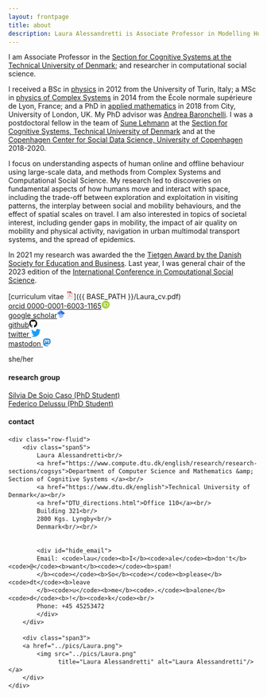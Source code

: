 ```yaml
---
layout: frontpage
title: about
description: Laura Alessandretti is Associate Professor in Modelling Human Dynamics at the Technical University of Denmark
---
```


I am Associate Professor in the
[Section for Cognitive Systems at the Technical University of Denmark](https://www.compute.dtu.dk/english/research/research-sections/cogsys);
and researcher in computational social science.

I received a BSc in [physics](https://www.physics.unito.it/do/home.pl)
in 2012 from the
University of Turin, Italy; a MSc in [physics of Complex Systems](http://www.ens-lyon.fr/MasterSDM/en/master-2/m2-complex-systems/m2-complex-systems)
in 2014 from the
École normale supérieure de Lyon, France; and a PhD in [applied mathematics](https://www.city.ac.uk/about/schools/science-technology/mathematics)
in 2018 from City, University of London, UK. My PhD advisor was
[Andrea Baronchelli](https://www.andreabaronchelli.com/).
I was a postdoctoral fellow in the team of [Sune Lehmann](https://sunelehmann.com/) at the
[Section for Cognitive Systems, Technical University of Denmark](https://www.compute.dtu.dk/english/research/research-sections/cogsys) and at the [Copenhagen Center for Social Data Science, University of Copenhagen](https://sodas.ku.dk/)
2018-2020.

I focus on understanding aspects of human online and offline behaviour using large-scale data,
and methods from Complex Systems and Computational Social Science.
My research led to discoveries on fundamental aspects of how humans move and interact with space,
including the trade-off between exploration and exploitation in visiting patterns,
the interplay between social and mobility behaviours, and the effect of spatial scales on travel.
I am also interested in topics of societal interest, including gender gaps in mobility,
the impact of air quality on mobility and physical activity, navigation in urban multimodal transport systems, and the spread of epidemics.

In 2021 my research was awarded the the [Tietgen Award by the Danish Society for Education and Business](https://dseb.dk/aktuelt/prestigefyldt-pris-gaar-til-forskning-i-digitale-laeringsmidler-og-danskernes).
Last year, I was general chair of the 2023 edition of the [International Conference in Computational Social Science](https://ic2s2.org/).



[curriculum vitae ![CV as pdf](icons16/pdf-icon.png)]({{ BASE_PATH }}/Laura_cv.pdf)<br/>
[orcid 0000-0001-6003-1165![orcid](icons16/orcid-icon.png)](https://orcid.org/0000-0001-6003-1165)<br/>
[google scholar![scholar](icons16/scholar-icon.png)](https://scholar.google.dk/citations?user=2265XuYAAAAJ&hl=da)<br/>
[github![github](icons16/github-icon.png)](https://github.com/lalessan)<br/>
[twitter ![twitter](icons16/twitter-icon.png)](https://twitter.com/lau_retti)<br/>
[mastodon ![mastodon](icons16/mastodon-icon.png)](https://datasci.social/@lauretti)<br/>

she/her

<div class="container">
<h4><a name="research group"></a>research group</h4>
</div>

[Silvia De Sojo Caso (PhD Student)](https://orbit.dtu.dk/en/persons/silvia-de-sojo-caso)<br/>
[Federico Delussu (PhD Student)](https://orbit.dtu.dk/en/persons/federico-delussu)<br/>   







<div class="container">
<h4><a name="contact"></a>contact</h4>

    <div class="row-fluid">
        <div class="span5">
            Laura Alessandretti<br/>
            <a href="https://www.compute.dtu.dk/english/research/research-sections/cogsys">Department of Computer Science and Mathematics &amp; Section of Cognitive Systems </a><br/>
            <a href="https://www.dtu.dk/english">Technical University of Denmark</a><br/>
            <a href="DTU_directions.html">Office 110</a><br/>
            Building 321<br/>
            2800 Kgs. Lyngby<br/>
            Denmark<br/><br/>


            <div id="hide_email">
            Email: <code>lau</code><b>I</b><code>ale</code><b>don't</b><code>@</code><b>want</b><code></code><b>spam!
            </b><code></code><b>So</b><code></code><b>please</b><code>dt</code><b>leave
            </b><code>u</code><b>me</b><code>.</code><b>alone</b><code>d</code><b>!</b><code>k</code><br/>
            Phone: +45 45253472
            </div>
        </div>

        <div class="span3">
        <a href="../pics/Laura.png">
            <img src="../pics/Laura.png"
                  title="Laura Alessandretti" alt="Laura Alessandretti"/></a>
        </div>
    </div>
</div>
